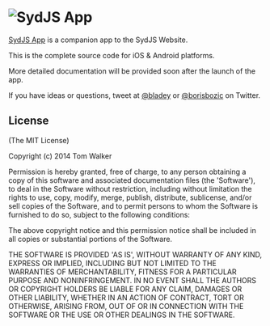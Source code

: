 ![SydJS App](http://sydjs.com/images/logo.png)
===================================

[SydJS App](http://sydjs.com) is a companion app to the SydJS Website.

This is the complete source code for iOS & Android platforms.

More detailed documentation will be provided soon after the launch of the app.

If you have ideas or questions, tweet at [@bladey](https://twitter.com/bladey) or [@borisbozic](https://twitter.com/borisbozic) on Twitter.

## License

(The MIT License)

Copyright (c) 2014 Tom Walker

Permission is hereby granted, free of charge, to any person obtaining
a copy of this software and associated documentation files (the
'Software'), to deal in the Software without restriction, including
without limitation the rights to use, copy, modify, merge, publish,
distribute, sublicense, and/or sell copies of the Software, and to
permit persons to whom the Software is furnished to do so, subject to
the following conditions:

The above copyright notice and this permission notice shall be
included in all copies or substantial portions of the Software.

THE SOFTWARE IS PROVIDED 'AS IS', WITHOUT WARRANTY OF ANY KIND,
EXPRESS OR IMPLIED, INCLUDING BUT NOT LIMITED TO THE WARRANTIES OF
MERCHANTABILITY, FITNESS FOR A PARTICULAR PURPOSE AND NONINFRINGEMENT.
IN NO EVENT SHALL THE AUTHORS OR COPYRIGHT HOLDERS BE LIABLE FOR ANY
CLAIM, DAMAGES OR OTHER LIABILITY, WHETHER IN AN ACTION OF CONTRACT,
TORT OR OTHERWISE, ARISING FROM, OUT OF OR IN CONNECTION WITH THE
SOFTWARE OR THE USE OR OTHER DEALINGS IN THE SOFTWARE.
